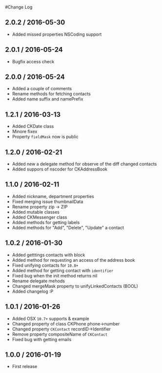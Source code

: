 #Change Log

## 2.0.2 / 2016-05-30
* Added missed properties NSCoding support

## 2.0.1 / 2016-05-24
* Bugfix access check

## 2.0.0 / 2016-05-24
* Added a couple of comments
* Rename methods for fetching contacts
* Added name suffix and namePrefix

## 1.2.1 / 2016-03-13
* Added CKDate class
* Minore fixex
* Property `fieldMask` now is public

## 1.2.0 / 2016-02-21
* Added new a delegate method for observe of the diff changed contacts
* Added suppors of nscoder for CKAddressBook

## 1.1.0 / 2016-02-11
* Added nickname, department properties
* Fixed merging issue thumbnailData
* Rename property zip -> ZIP
* Added mutable classes
* Added CKMessenger class
* Added methods for getting labels
* Added methods for "Add", "Delete", "Update" a contact

## 1.0.2 / 2016-01-30
* Added getttings contacts with block
* Added method for requesting an access of the address book
* Fixed unifying contacts for `10.8+`
* Added method for getting contact with `identifier`
* Fixed bug when the init method returns nil
* Rename delegate mehods
* Changed mergeMask property to unifyLinkedContacts (BOOL)
* Added changelog :P

## 1.0.1 / 2016-01-26

* Added OSX `10.7+` supports & example
* Changed property of class CKPhone phone->number
* Changed property `CKContact` recordID->Identifier
* Remove property compositeName of `CKContact` 
* Fixed bug with getting emails

## 1.0.0 / 2016-01-19

* First release